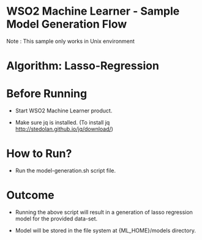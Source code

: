 WSO2 Machine Learner - Sample Model Generation Flow
===================================================

Note : This sample only works in Unix environment

Algorithm: Lasso-Regression
==============================

Before Running
==============

* Start WSO2 Machine Learner product.

* Make sure jq is installed. (To install jq http://stedolan.github.io/jq/download/)

How to Run?
===========

* Run the model-generation.sh script file.

Outcome
=======

* Running the above script will result in a generation of lasso regression model for the provided data-set.

* Model will be stored in the file system at {ML_HOME}/models directory.
